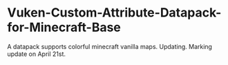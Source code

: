 # Vuken-Custom-Attribute-Datapack-for-Minecraft-Base
A datapack supports colorful minecraft vanilla maps. Updating.
Marking update on April 21st.